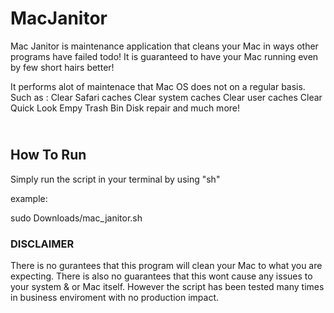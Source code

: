 # MacJanitor
Mac Janitor is maintenance application that cleans your Mac in ways other programs have failed todo! It is guaranteed to have your Mac running even by few short hairs better!  

It performs alot of maintenace that Mac OS does not on a regular basis. 
Such as :
Clear Safari caches
Clear system caches
Clear user caches
Clear Quick Look
Empy Trash Bin
Disk repair
and much more! 


<h2><br>How To Run</br></h2>
Simply run the script in your terminal by using "sh"

example:

sudo Downloads/mac_janitor.sh


<h3>DISCLAIMER</h3>

There is no gurantees that this program will clean your Mac to what you are expecting. There is also no guarantees that this wont cause any issues to your system & or Mac itself. However the script has been tested many times in business enviroment with no production impact. 





